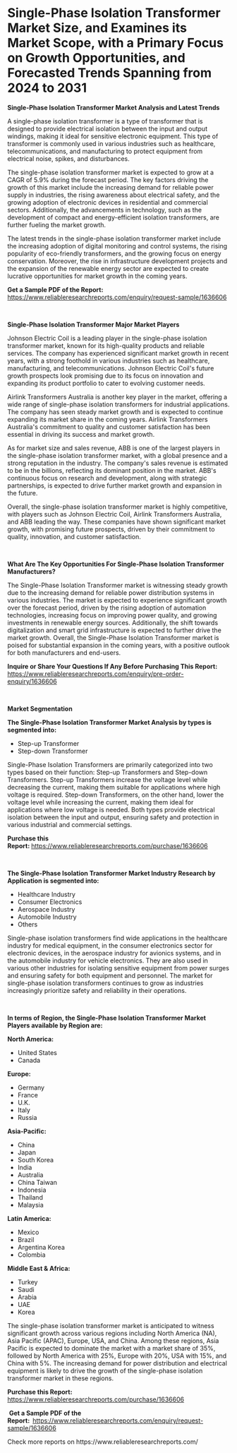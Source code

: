 <p><h1>Single-Phase Isolation Transformer Market Size, and Examines its Market Scope, with a Primary Focus on Growth Opportunities, and Forecasted Trends Spanning from 2024 to 2031</h1></p><p><strong>Single-Phase Isolation Transformer Market Analysis and Latest Trends</strong></p>
<p><p>A single-phase isolation transformer is a type of transformer that is designed to provide electrical isolation between the input and output windings, making it ideal for sensitive electronic equipment. This type of transformer is commonly used in various industries such as healthcare, telecommunications, and manufacturing to protect equipment from electrical noise, spikes, and disturbances.</p><p>The single-phase isolation transformer market is expected to grow at a CAGR of 5.9% during the forecast period. The key factors driving the growth of this market include the increasing demand for reliable power supply in industries, the rising awareness about electrical safety, and the growing adoption of electronic devices in residential and commercial sectors. Additionally, the advancements in technology, such as the development of compact and energy-efficient isolation transformers, are further fueling the market growth.</p><p>The latest trends in the single-phase isolation transformer market include the increasing adoption of digital monitoring and control systems, the rising popularity of eco-friendly transformers, and the growing focus on energy conservation. Moreover, the rise in infrastructure development projects and the expansion of the renewable energy sector are expected to create lucrative opportunities for market growth in the coming years.</p></p>
<p><strong>Get a Sample PDF of the Report:&nbsp;</strong> <a href="https://www.reliableresearchreports.com/enquiry/request-sample/1636606">https://www.reliableresearchreports.com/enquiry/request-sample/1636606</a></p>
<p>&nbsp;</p>
<p><strong>Single-Phase Isolation Transformer Major Market Players</strong></p>
<p><p>Johnson Electric Coil is a leading player in the single-phase isolation transformer market, known for its high-quality products and reliable services. The company has experienced significant market growth in recent years, with a strong foothold in various industries such as healthcare, manufacturing, and telecommunications. Johnson Electric Coil's future growth prospects look promising due to its focus on innovation and expanding its product portfolio to cater to evolving customer needs.</p><p>Airlink Transformers Australia is another key player in the market, offering a wide range of single-phase isolation transformers for industrial applications. The company has seen steady market growth and is expected to continue expanding its market share in the coming years. Airlink Transformers Australia's commitment to quality and customer satisfaction has been essential in driving its success and market growth.</p><p>As for market size and sales revenue, ABB is one of the largest players in the single-phase isolation transformer market, with a global presence and a strong reputation in the industry. The company's sales revenue is estimated to be in the billions, reflecting its dominant position in the market. ABB's continuous focus on research and development, along with strategic partnerships, is expected to drive further market growth and expansion in the future.</p><p>Overall, the single-phase isolation transformer market is highly competitive, with players such as Johnson Electric Coil, Airlink Transformers Australia, and ABB leading the way. These companies have shown significant market growth, with promising future prospects, driven by their commitment to quality, innovation, and customer satisfaction.</p></p>
<p>&nbsp;</p>
<p><strong>What Are The Key Opportunities For Single-Phase Isolation Transformer Manufacturers?</strong></p>
<p><p>The Single-Phase Isolation Transformer market is witnessing steady growth due to the increasing demand for reliable power distribution systems in various industries. The market is expected to experience significant growth over the forecast period, driven by the rising adoption of automation technologies, increasing focus on improving power quality, and growing investments in renewable energy sources. Additionally, the shift towards digitalization and smart grid infrastructure is expected to further drive the market growth. Overall, the Single-Phase Isolation Transformer market is poised for substantial expansion in the coming years, with a positive outlook for both manufacturers and end-users.</p></p>
<p><strong>Inquire or Share Your Questions If Any Before Purchasing This Report:</strong> <a href="https://www.reliableresearchreports.com/enquiry/pre-order-enquiry/1636606">https://www.reliableresearchreports.com/enquiry/pre-order-enquiry/1636606</a></p>
<p>&nbsp;</p>
<p><strong>Market Segmentation</strong></p>
<p><strong>The Single-Phase Isolation Transformer Market Analysis by types is segmented into:</strong></p>
<p><ul><li>Step-up Transformer</li><li>Step-down Transformer</li></ul></p>
<p><p>Single-Phase Isolation Transformers are primarily categorized into two types based on their function: Step-up Transformers and Step-down Transformers. Step-up Transformers increase the voltage level while decreasing the current, making them suitable for applications where high voltage is required. Step-down Transformers, on the other hand, lower the voltage level while increasing the current, making them ideal for applications where low voltage is needed. Both types provide electrical isolation between the input and output, ensuring safety and protection in various industrial and commercial settings.</p></p>
<p><strong>Purchase this Report:&nbsp;</strong><a href="https://www.reliableresearchreports.com/purchase/1636606">https://www.reliableresearchreports.com/purchase/1636606</a></p>
<p>&nbsp;</p>
<p><strong>The Single-Phase Isolation Transformer Market Industry Research by Application is segmented into:</strong></p>
<p><ul><li>Healthcare Industry</li><li>Consumer Electronics</li><li>Aerospace Industry</li><li>Automobile Industry</li><li>Others</li></ul></p>
<p><p>Single-phase isolation transformers find wide applications in the healthcare industry for medical equipment, in the consumer electronics sector for electronic devices, in the aerospace industry for avionics systems, and in the automobile industry for vehicle electronics. They are also used in various other industries for isolating sensitive equipment from power surges and ensuring safety for both equipment and personnel. The market for single-phase isolation transformers continues to grow as industries increasingly prioritize safety and reliability in their operations.</p></p>
<p>&nbsp;</p>
<p><strong>In terms of Region, the Single-Phase Isolation Transformer Market Players available by Region are:</strong></p>
<p>
    <p> <strong> North America: </strong>
        <ul>
            <li>United States</li>
            <li>Canada</li>
        </ul>
        </p> 
    <p> <strong> Europe: </strong>
        <ul>
            <li>Germany</li>
            <li>France</li>
            <li>U.K.</li>
            <li>Italy</li>
            <li>Russia</li>
        </ul>
        </p> 
    <p> <strong> Asia-Pacific: </strong>
        <ul>
            <li>China</li>
            <li>Japan</li>
            <li>South Korea</li>
            <li>India</li>
            <li>Australia</li>
            <li>China Taiwan</li>
            <li>Indonesia</li>
            <li>Thailand</li>
            <li>Malaysia</li>
        </ul>
        </p> 
    <p> <strong> Latin America: </strong>
        <ul>
            <li>Mexico</li>
            <li>Brazil</li>
            <li>Argentina Korea</li>
            <li>Colombia</li>
        </ul>
        </p> 
    <p> <strong> Middle East & Africa: </strong>
        <ul>
            <li>Turkey</li>
            <li>Saudi</li>
            <li>Arabia</li>
            <li>UAE</li>
            <li>Korea</li>
        </ul>
    </p>
    </p>
<p><p>The single-phase isolation transformer market is anticipated to witness significant growth across various regions including North America (NA), Asia Pacific (APAC), Europe, USA, and China. Among these regions, Asia Pacific is expected to dominate the market with a market share of 35%, followed by North America with 25%, Europe with 20%, USA with 15%, and China with 5%. The increasing demand for power distribution and electrical equipment is likely to drive the growth of the single-phase isolation transformer market in these regions.</p></p>
<p><strong>Purchase this Report: </strong><a href="https://www.reliableresearchreports.com/purchase/1636606">https://www.reliableresearchreports.com/purchase/1636606</a></p>
<p>&nbsp;<strong>Get a Sample PDF of the Report:&nbsp;&nbsp;</strong><a href="https://www.reliableresearchreports.com/enquiry/request-sample/1636606">https://www.reliableresearchreports.com/enquiry/request-sample/1636606</a></p>
<p><strong></strong></p>
<p>Check more reports on https://www.reliableresearchreports.com/</p>
